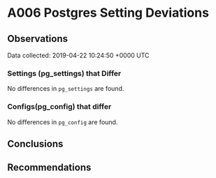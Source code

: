 # A006 Postgres Setting Deviations #

## Observations ##
Data collected: 2019-04-22 10:24:50 +0000 UTC  

### Settings (pg_settings) that Differ ###

No differences in `pg_settings` are found.

### Configs(pg_config) that differ ###

No differences in `pg_config` are found.



## Conclusions ##


## Recommendations ##

